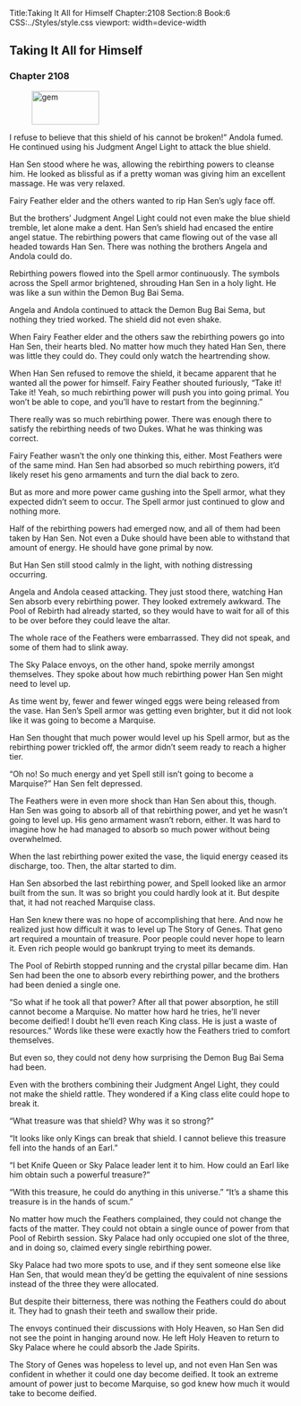 Title:Taking It All for Himself 
Chapter:2108 
Section:8 
Book:6 
CSS:../Styles/style.css 
viewport: width=device-width
  
## Taking It All for Himself
### Chapter 2108
  
<figure>
	<img src="../Images/gem.gif" alt="gem" id="gem" width="120" height="60" />
</figure>
  

  
I refuse to believe that this shield of his cannot be broken!” Andola fumed. He continued using his Judgment Angel Light to attack the blue shield.

Han Sen stood where he was, allowing the rebirthing powers to cleanse him. He looked as blissful as if a pretty woman was giving him an excellent massage. He was very relaxed.

Fairy Feather elder and the others wanted to rip Han Sen’s ugly face off.

But the brothers’ Judgment Angel Light could not even make the blue shield tremble, let alone make a dent. Han Sen’s shield had encased the entire angel statue. The rebirthing powers that came flowing out of the vase all headed towards Han Sen. There was nothing the brothers Angela and Andola could do.

Rebirthing powers flowed into the Spell armor continuously. The symbols across the Spell armor brightened, shrouding Han Sen in a holy light. He was like a sun within the Demon Bug Bai Sema.

Angela and Andola continued to attack the Demon Bug Bai Sema, but nothing they tried worked. The shield did not even shake.

When Fairy Feather elder and the others saw the rebirthing powers go into Han Sen, their hearts bled. No matter how much they hated Han Sen, there was little they could do. They could only watch the heartrending show.

When Han Sen refused to remove the shield, it became apparent that he wanted all the power for himself. Fairy Feather shouted furiously, “Take it! Take it! Yeah, so much rebirthing power will push you into going primal. You won’t be able to cope, and you’ll have to restart from the beginning.”

There really was so much rebirthing power. There was enough there to satisfy the rebirthing needs of two Dukes. What he was thinking was correct.

Fairy Feather wasn’t the only one thinking this, either. Most Feathers were of the same mind. Han Sen had absorbed so much rebirthing powers, it’d likely reset his geno armaments and turn the dial back to zero.

But as more and more power came gushing into the Spell armor, what they expected didn’t seem to occur. The Spell armor just continued to glow and nothing more.

Half of the rebirthing powers had emerged now, and all of them had been taken by Han Sen. Not even a Duke should have been able to withstand that amount of energy. He should have gone primal by now.

But Han Sen still stood calmly in the light, with nothing distressing occurring.

Angela and Andola ceased attacking. They just stood there, watching Han Sen absorb every rebirthing power. They looked extremely awkward. The Pool of Rebirth had already started, so they would have to wait for all of this to be over before they could leave the altar.

The whole race of the Feathers were embarrassed. They did not speak, and some of them had to slink away.

The Sky Palace envoys, on the other hand, spoke merrily amongst themselves. They spoke about how much rebirthing power Han Sen might need to level up.

As time went by, fewer and fewer winged eggs were being released from the vase. Han Sen’s Spell armor was getting even brighter, but it did not look like it was going to become a Marquise.

Han Sen thought that much power would level up his Spell armor, but as the rebirthing power trickled off, the armor didn’t seem ready to reach a higher tier.

“Oh no! So much energy and yet Spell still isn’t going to become a Marquise?” Han Sen felt depressed.

The Feathers were in even more shock than Han Sen about this, though. Han Sen was going to absorb all of that rebirthing power, and yet he wasn’t going to level up. His geno armament wasn’t reborn, either. It was hard to imagine how he had managed to absorb so much power without being overwhelmed.

When the last rebirthing power exited the vase, the liquid energy ceased its discharge, too. Then, the altar started to dim.

Han Sen absorbed the last rebirthing power, and Spell looked like an armor built from the sun. It was so bright you could hardly look at it. But despite that, it had not reached Marquise class.

Han Sen knew there was no hope of accomplishing that here. And now he realized just how difficult it was to level up The Story of Genes. That geno art required a mountain of treasure. Poor people could never hope to learn it. Even rich people would go bankrupt trying to meet its demands.

The Pool of Rebirth stopped running and the crystal pillar became dim. Han Sen had been the one to absorb every rebirthing power, and the brothers had been denied a single one.

“So what if he took all that power? After all that power absorption, he still cannot become a Marquise. No matter how hard he tries, he’ll never become deified! I doubt he’ll even reach King class. He is just a waste of resources.” Words like these were exactly how the Feathers tried to comfort themselves.

But even so, they could not deny how surprising the Demon Bug Bai Sema had been.

Even with the brothers combining their Judgment Angel Light, they could not make the shield rattle. They wondered if a King class elite could hope to break it.

“What treasure was that shield? Why was it so strong?”

“It looks like only Kings can break that shield. I cannot believe this treasure fell into the hands of an Earl.”

“I bet Knife Queen or Sky Palace leader lent it to him. How could an Earl like him obtain such a powerful treasure?”

“With this treasure, he could do anything in this universe.” “It’s a shame this treasure is in the hands of scum.”

No matter how much the Feathers complained, they could not change the facts of the matter. They could not obtain a single ounce of power from that Pool of Rebirth session. Sky Palace had only occupied one slot of the three, and in doing so, claimed every single rebirthing power.

Sky Palace had two more spots to use, and if they sent someone else like Han Sen, that would mean they’d be getting the equivalent of nine sessions instead of the three they were allocated.

But despite their bitterness, there was nothing the Feathers could do about it. They had to gnash their teeth and swallow their pride.

The envoys continued their discussions with Holy Heaven, so Han Sen did not see the point in hanging around now. He left Holy Heaven to return to Sky Palace where he could absorb the Jade Spirits.

The Story of Genes was hopeless to level up, and not even Han Sen was confident in whether it could one day become deified. It took an extreme amount of power just to become Marquise, so god knew how much it would take to become deified.